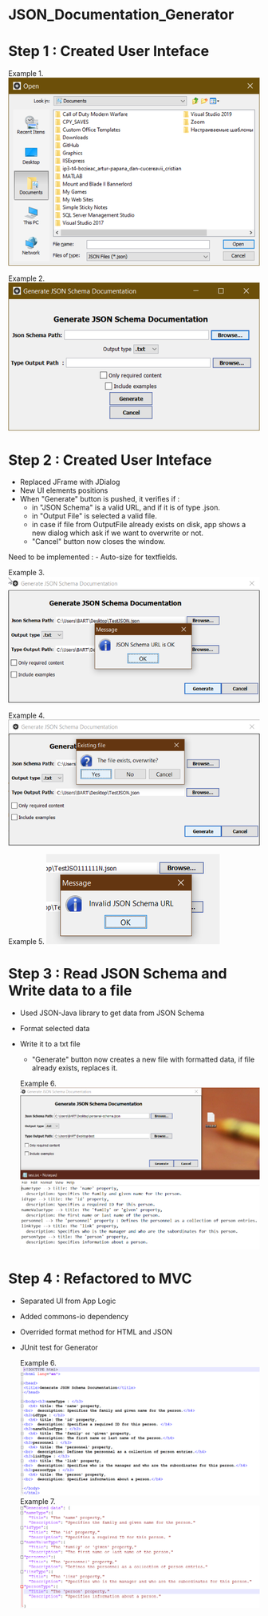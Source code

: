 # JSON_Documentation_Generator
 
# Step 1 : Created User Inteface

Example 1.
![Screenshot](DialogWindow.png)


Example 2.
![Screenshot](MainWindow.png)

# Step 2 : Created User Inteface
- Replaced JFrame with JDialog
- New UI elements positions
- When "Generate" button is pushed, it verifies if :
   - in "JSON Schema" is a valid URL, and if it is of type .json.
   - in "Output File" is selected a valid file.
   - in case if file from OutputFile already exists on disk, app shows a new dialog which ask if we 
   want to overwrite or not.
   - "Cancel" button now closes the window.

Need to be implemented : - Auto-size for textfields.

Example 3.
![Screenshot](dialogOkURL.png)

Example 4.
![Screenshot](overwriteDialog.png)

Example 5.
![Screenshot](invalidURL.png)

# Step 3 : Read JSON Schema and Write data to a file
- Used JSON-Java library to get data from JSON Schema
- Format selected data
- Write it to a txt file
   - "Generate" button now creates a new file with formatted data, if file already exists, replaces it.
   
   Example 6.
![Screenshot](saveFormat1.png)

# Step 4 : Refactored to MVC
- Separated UI from App Logic
- Added commons-io dependency
- Overrided format method for HTML and JSON
- JUnit test for Generator

   Example 6.
![Screenshot](htmlFormat.png)
   Example 7.
![Screenshot](jsonFormat.png)
